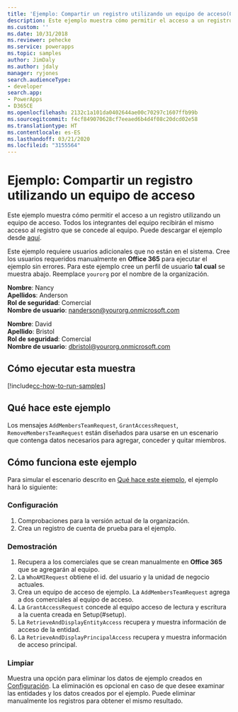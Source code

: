 ```yaml
---
title: 'Ejemplo: Compartir un registro utilizando un equipo de acceso(Common Data Service) | Microsoft Docs'
description: Este ejemplo muestra cómo permitir el acceso a un registro utilizando un equipo de acceso.
ms.custom: ''
ms.date: 10/31/2018
ms.reviewer: pehecke
ms.service: powerapps
ms.topic: samples
author: JimDaly
ms.author: jdaly
manager: ryjones
search.audienceType:
- developer
search.app:
- PowerApps
- D365CE
ms.openlocfilehash: 2132c1a101da0402644ae00c70297c1607ffb99b
ms.sourcegitcommit: f4cf849070628cf7eeaed6b4d4f08c20dcd02e58
ms.translationtype: HT
ms.contentlocale: es-ES
ms.lasthandoff: 03/21/2020
ms.locfileid: "3155564"
---
```

# <a name="sample-share-a-record-using-an-access-team"></a>Ejemplo: Compartir un registro utilizando un equipo de acceso

<!-- https://docs.microsoft.com/dynamics365/customer-engagement/developer/sample-share-record-using-access-team -->

Este ejemplo muestra cómo permitir el acceso a un registro utilizando un equipo de acceso. Todos los integrantes del equipo recibirán el mismo acceso al registro que se concede al equipo. Puede descargar el ejemplo desde [aquí](https://github.com/Microsoft/PowerApps-Samples/tree/master/cds/orgsvc/C%23/ShareRecordUsingAccessTeam).

Este ejemplo requiere usuarios adicionales que no están en el sistema. Cree los usuarios requeridos manualmente en **Office 365** para ejecutar el ejemplo sin errores. Para este ejemplo cree un perfil de usuario **tal cual** se muestra abajo. Reemplace `yourorg` por el nombre de la organización.

**Nombre**: Nancy<br/>
**Apellidos**: Anderson<br/>
**Rol de seguridad**: Comercial<br/>
**Nombre de usuario**: nanderson@yourorg.onmicrosoft.com<br/>

**Nombre**: David<br/>
**Apellido**: Bristol<br/>
**Rol de seguridad**: Comercial<br/>
**Nombre de usuario**: dbristol@yourorg.onmicrosoft.com<br/>

## <a name="how-to-run-this-sample"></a>Cómo ejecutar esta muestra

[!include[cc-how-to-run-samples](../../includes/cc-how-to-run-samples.md)]

## <a name="what-this-sample-does"></a>Qué hace este ejemplo

Los mensajes `AddMembersTeamRequest`, `GrantAccessRequest`, `RemoveMembersTeamRequest` están diseñados para usarse en un escenario que contenga datos necesarios para agregar, conceder y quitar miembros.

## <a name="how-this-sample-works"></a>Cómo funciona este ejemplo

Para simular el escenario descrito en [Qué hace este ejemplo](#what-this-sample-does), el ejemplo hará lo siguiente:

### <a name="setup"></a>Configuración

1. Comprobaciones para la versión actual de la organización.
2. Crea un registro de cuenta de prueba para el ejemplo.

### <a name="demonstrate"></a>Demostración

1. Recupera a los comerciales que se crean manualmente en **Office 365** que se agregarán al equipo.
1. La `WhoAMIRequest` obtiene el id. del usuario y la unidad de negocio actuales.
1. Crea un equipo de acceso de ejemplo. La `AddMembersTeamRequest` agrega a dos comerciales al equipo de acceso.
1. La `GrantAccessRequest` concede al equipo acceso de lectura y escritura a la cuenta creada en Setup(#setup).
1. La `RetrieveAndDisplayEntityAccess` recupera y muestra información de acceso de la entidad.
1. La `RetrieveAndDisplayPrincipalAccess` recupera y muestra información de acceso principal.

### <a name="clean-up"></a>Limpiar

Muestra una opción para eliminar los datos de ejemplo creados en [Configuración](#setup). La eliminación es opcional en caso de que desee examinar las entidades y los datos creados por el ejemplo. Puede eliminar manualmente los registros para obtener el mismo resultado.

